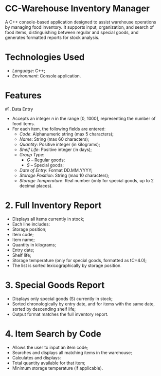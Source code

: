 # CC-Warehouse Inventory Manager
A C++ console-based application designed to assist warehouse operations by managing food inventory. 
It supports input, organization, and search of food items, distinguishing between regular and special goods, and generates formatted reports for stock analysis.

# Technologies Used
- *Language*: C++;
- *Environment*: Console application.

# Features
#1. Data Entry
- Accepts an integer *n* in the range [0, 1000], representing the number of food items.
- For each item, the following fields are entered:
  - *Code*: Alphanumeric string (max 5 characters);
  - *Name*: String (max 60 characters);
  - *Quantity*: Positive integer (in kilograms);
  - *Shelf Life*: Positive integer (in days);
  - *Group Type*:  
    - *G* – Regular goods;  
    - *S* – Special goods;
  - *Date of Entry*: Format DD.MM.YYYY;
  - *Storage Position*: String (max 10 characters);
  - *Storage Temperature*: Real number (only for special goods, up to 2 decimal places).

# 2. Full Inventory Report
- Displays all items currently in stock;
- Each line includes:
- Storage position;
- Item code;
- Item name;
- Quantity in kilograms;
- Entry date;
- Shelf life;
- Storage temperature (only for special goods, formatted as tC=4.0);
- The list is sorted lexicographically by storage position.

# 3. Special Goods Report
- Displays only special goods (S) currently in stock;
- Sorted chronologically by entry date, and for items with the same date, sorted by descending shelf life;
- Output format matches the full inventory report.
  
# 4. Item Search by Code
- Allows the user to input an item code;
- Searches and displays all matching items in the warehouse;
- Calculates and displays:
- Total quantity available for that item;
- Minimum storage temperature (if applicable).

